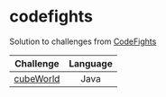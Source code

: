 # codefights

Solution to challenges from [CodeFights](https://codefights.com/)

| Challenge | Language |
| --------- | :------: |
| [cubeWorld](https://github.com/jimmynguyen/codefights/tree/master/cubeWorld) | Java |
